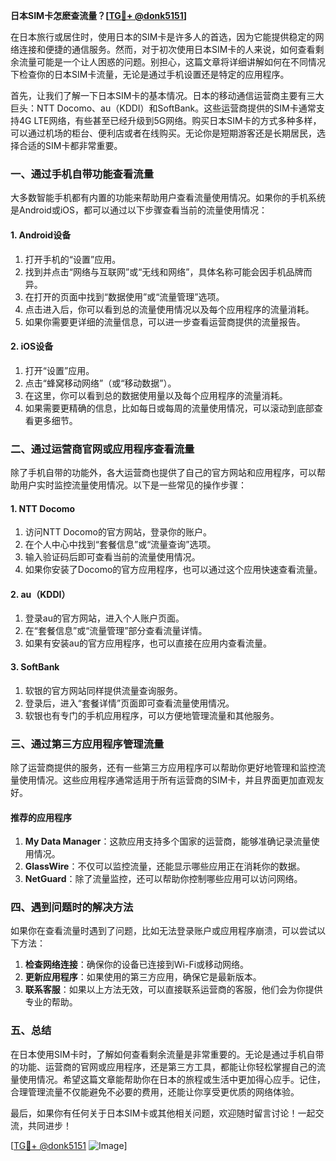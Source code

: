 **日本SIM卡怎麽查流量？[[TG💪+ @donk5151](https://t.me/s/donk5151)]**

在日本旅行或居住时，使用日本的SIM卡是许多人的首选，因为它能提供稳定的网络连接和便捷的通信服务。然而，对于初次使用日本SIM卡的人来说，如何查看剩余流量可能是一个让人困惑的问题。别担心，这篇文章将详细讲解如何在不同情况下检查你的日本SIM卡流量，无论是通过手机设置还是特定的应用程序。

首先，让我们了解一下日本SIM卡的基本情况。日本的移动通信运营商主要有三大巨头：NTT Docomo、au（KDDI）和SoftBank。这些运营商提供的SIM卡通常支持4G LTE网络，有些甚至已经升级到5G网络。购买日本SIM卡的方式多种多样，可以通过机场的柜台、便利店或者在线购买。无论你是短期游客还是长期居民，选择合适的SIM卡都非常重要。

### **一、通过手机自带功能查看流量**

大多数智能手机都有内置的功能来帮助用户查看流量使用情况。如果你的手机系统是Android或iOS，都可以通过以下步骤查看当前的流量使用情况：

#### **1. Android设备**
1. 打开手机的“设置”应用。
2. 找到并点击“网络与互联网”或“无线和网络”，具体名称可能会因手机品牌而异。
3. 在打开的页面中找到“数据使用”或“流量管理”选项。
4. 点击进入后，你可以看到总的流量使用情况以及每个应用程序的流量消耗。
5. 如果你需要更详细的流量信息，可以进一步查看运营商提供的流量报告。

#### **2. iOS设备**
1. 打开“设置”应用。
2. 点击“蜂窝移动网络”（或“移动数据”）。
3. 在这里，你可以看到总的数据使用量以及每个应用程序的流量消耗。
4. 如果需要更精确的信息，比如每日或每周的流量使用情况，可以滚动到底部查看更多细节。

### **二、通过运营商官网或应用程序查看流量**

除了手机自带的功能外，各大运营商也提供了自己的官方网站和应用程序，可以帮助用户实时监控流量使用情况。以下是一些常见的操作步骤：

#### **1. NTT Docomo**
1. 访问NTT Docomo的官方网站，登录你的账户。
2. 在个人中心中找到“套餐信息”或“流量查询”选项。
3. 输入验证码后即可查看当前的流量使用情况。
4. 如果你安装了Docomo的官方应用程序，也可以通过这个应用快速查看流量。

#### **2. au（KDDI）**
1. 登录au的官方网站，进入个人账户页面。
2. 在“套餐信息”或“流量管理”部分查看流量详情。
3. 如果有安装au的官方应用程序，也可以直接在应用内查看流量。

#### **3. SoftBank**
1. 软银的官方网站同样提供流量查询服务。
2. 登录后，进入“套餐详情”页面即可查看流量使用情况。
3. 软银也有专门的手机应用程序，可以方便地管理流量和其他服务。

### **三、通过第三方应用程序管理流量**

除了运营商提供的服务，还有一些第三方应用程序可以帮助你更好地管理和监控流量使用情况。这些应用程序通常适用于所有运营商的SIM卡，并且界面更加直观友好。

#### **推荐的应用程序**
1. **My Data Manager**：这款应用支持多个国家的运营商，能够准确记录流量使用情况。
2. **GlassWire**：不仅可以监控流量，还能显示哪些应用正在消耗你的数据。
3. **NetGuard**：除了流量监控，还可以帮助你控制哪些应用可以访问网络。

### **四、遇到问题时的解决方法**

如果你在查看流量时遇到了问题，比如无法登录账户或应用程序崩溃，可以尝试以下方法：

1. **检查网络连接**：确保你的设备已连接到Wi-Fi或移动网络。
2. **更新应用程序**：如果使用的第三方应用，确保它是最新版本。
3. **联系客服**：如果以上方法无效，可以直接联系运营商的客服，他们会为你提供专业的帮助。

### **五、总结**

在日本使用SIM卡时，了解如何查看剩余流量是非常重要的。无论是通过手机自带的功能、运营商的官网或应用程序，还是第三方工具，都能让你轻松掌握自己的流量使用情况。希望这篇文章能帮助你在日本的旅程或生活中更加得心应手。记住，合理管理流量不仅能避免不必要的费用，还能让你享受更优质的网络体验。

最后，如果你有任何关于日本SIM卡或其他相关问题，欢迎随时留言讨论！一起交流，共同进步！

[[TG💪+ @donk5151](https://t.me/s/donk5151) ![Image](https://i.postimg.cc/rwNCRYN7/Snipaste-2025-04-30-17-27-05.png)]
